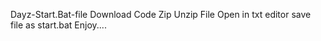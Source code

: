  Dayz-Start.Bat-file
Download Code Zip
Unzip File
Open in txt editor 
save file as start.bat
Enjoy....
